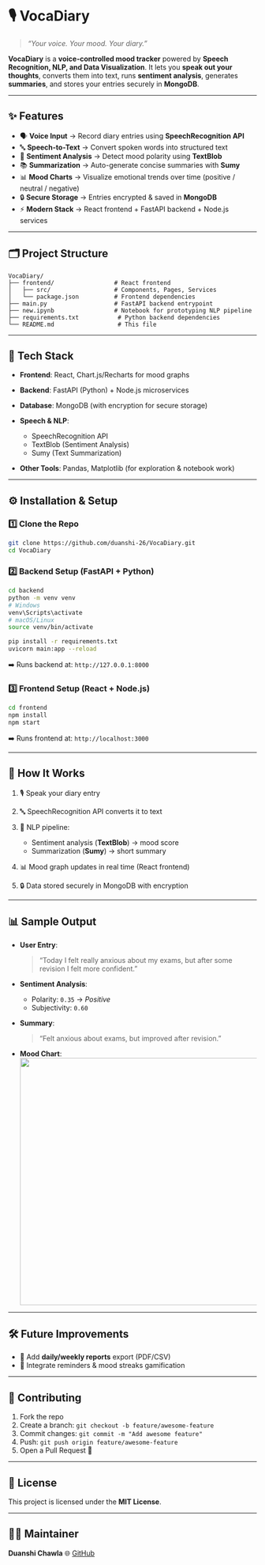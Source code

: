 # 🎙️ VocaDiary

> *“Your voice. Your mood. Your diary.”*

**VocaDiary** is a **voice-controlled mood tracker** powered by **Speech Recognition, NLP, and Data Visualization**.
It lets you **speak out your thoughts**, converts them into text, runs **sentiment analysis**, generates **summaries**, and stores your entries securely in **MongoDB**.

---

## ✨ Features

* 🗣 **Voice Input** → Record diary entries using **SpeechRecognition API**
* 🔤 **Speech-to-Text** → Convert spoken words into structured text
* 🧠 **Sentiment Analysis** → Detect mood polarity using **TextBlob**
* 📚 **Summarization** → Auto-generate concise summaries with **Sumy**
* 📊 **Mood Charts** → Visualize emotional trends over time (positive / neutral / negative)
* 🔒 **Secure Storage** → Entries encrypted & saved in **MongoDB**
* ⚡ **Modern Stack** → React frontend + FastAPI backend + Node.js services

---

## 🗂 Project Structure

```
VocaDiary/
├── frontend/                 # React frontend
│   ├── src/                  # Components, Pages, Services
│   └── package.json          # Frontend dependencies
├── main.py                   # FastAPI backend entrypoint
├── new.ipynb                 # Notebook for prototyping NLP pipeline
├── requirements.txt           # Python backend dependencies
└── README.md                  # This file
```

---

## 🧰 Tech Stack

* **Frontend**: React, Chart.js/Recharts for mood graphs
* **Backend**: FastAPI (Python) + Node.js microservices
* **Database**: MongoDB (with encryption for secure storage)
* **Speech & NLP**:

  * SpeechRecognition API
  * TextBlob (Sentiment Analysis)
  * Sumy (Text Summarization)
* **Other Tools**: Pandas, Matplotlib (for exploration & notebook work)

---

## ⚙️ Installation & Setup

### 1️⃣ Clone the Repo

```bash
git clone https://github.com/duanshi-26/VocaDiary.git
cd VocaDiary
```

### 2️⃣ Backend Setup (FastAPI + Python)

```bash
cd backend
python -m venv venv
# Windows
venv\Scripts\activate
# macOS/Linux
source venv/bin/activate

pip install -r requirements.txt
uvicorn main:app --reload
```

➡️ Runs backend at: `http://127.0.0.1:8000`

### 3️⃣ Frontend Setup (React + Node.js)

```bash
cd frontend
npm install
npm start
```

➡️ Runs frontend at: `http://localhost:3000`

---

## 🚀 How It Works

1. 🎙 Speak your diary entry
2. 🔤 SpeechRecognition API converts it to text
3. 🧠 NLP pipeline:

   * Sentiment analysis (**TextBlob**) → mood score
   * Summarization (**Sumy**) → short summary
4. 📊 Mood graph updates in real time (React frontend)
5. 🔒 Data stored securely in MongoDB with encryption

---

## 📊 Sample Output

* **User Entry**:

  > “Today I felt really anxious about my exams, but after some revision I felt more confident.”

* **Sentiment Analysis**:

  * Polarity: `0.35` → *Positive*
  * Subjectivity: `0.60`

* **Summary**:

  > “Felt anxious about exams, but improved after revision.”

* **Mood Chart**: <img src="docs/mood-chart.png" width="500"/>

---

## 🛠 Future Improvements
* 🧾 Add **daily/weekly reports** export (PDF/CSV)
* 🔔 Integrate reminders & mood streaks gamification

---

## 🤝 Contributing

1. Fork the repo
2. Create a branch: `git checkout -b feature/awesome-feature`
3. Commit changes: `git commit -m "Add awesome feature"`
4. Push: `git push origin feature/awesome-feature`
5. Open a Pull Request 🚀

---

## 📜 License

This project is licensed under the **MIT License**.

---

## 👨‍💻 Maintainer

**Duanshi Chawla**
🌐 [GitHub](https://github.com/duanshi-26)
